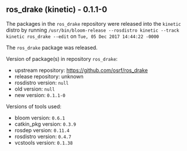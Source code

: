 ## ros_drake (kinetic) - 0.1.1-0

The packages in the `ros_drake` repository were released into the `kinetic` distro by running `/usr/bin/bloom-release --rosdistro kinetic --track kinetic ros_drake --edit` on `Tue, 05 Dec 2017 14:44:22 -0000`

The `ros_drake` package was released.

Version of package(s) in repository `ros_drake`:

- upstream repository: https://github.com/osrf/ros_drake
- release repository: unknown
- rosdistro version: `null`
- old version: `null`
- new version: `0.1.1-0`

Versions of tools used:

- bloom version: `0.6.1`
- catkin_pkg version: `0.3.9`
- rosdep version: `0.11.4`
- rosdistro version: `0.4.7`
- vcstools version: `0.1.38`


